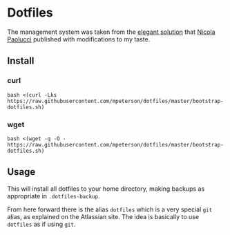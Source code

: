 # Dotfiles

The management system was taken from the [elegant solution](https://www.atlassian.com/git/tutorials/dotfiles) that [Nicola Paolucci](https://twitter.com/durdn) published with modifications to my taste.

## Install

### curl

`bash <(curl -Lks https://raw.githubusercontent.com/mpeterson/dotfiles/master/bootstrap-dotfiles.sh)`

### wget

`bash <(wget -q -O - https://raw.githubusercontent.com/mpeterson/dotfiles/master/bootstrap-dotfiles.sh)`

## Usage

This will install all dotfiles to your home directory, making backups as appropriate in `.dotfiles-backup`.

From here forward there is the alias `dotfiles` which is a very special `git` alias, as explained on the Atlassian site. The idea is basically to use `dotfiles` as if using `git`. 
